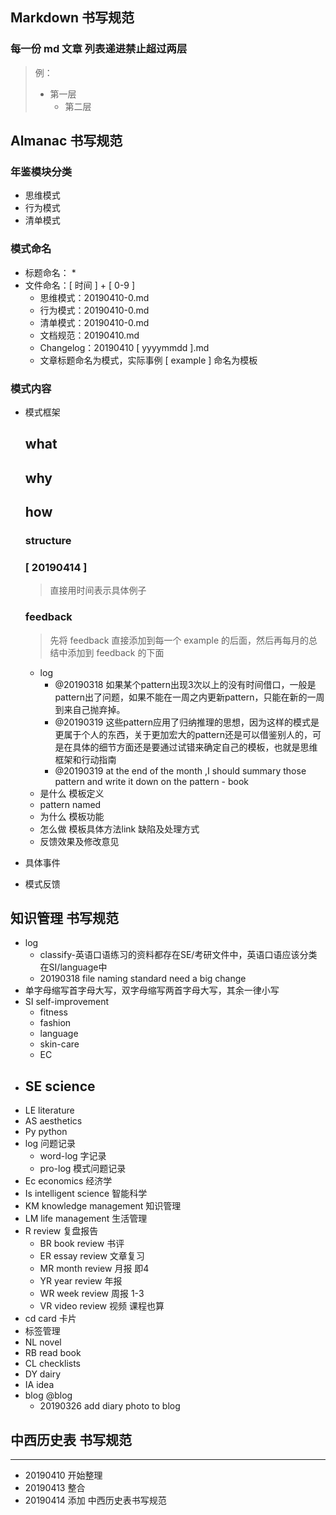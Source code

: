 ## Markdown 书写规范

### 每一份 md 文章 列表递进禁止超过两层

> 例：
>
> - 第一层
>   - 第二层

## Almanac 书写规范

### 年鉴模块分类

* 思维模式
* 行为模式
* 清单模式

### 模式命名

* 标题命名：
  * 
* 文件命名：[ 时间 ] + [ 0-9 ]
  * 思维模式：20190410-0.md
  * 行为模式：20190410-0.md
  * 清单模式：20190410-0.md
  * 文档规范：20190410.md
  * Changelog：20190410 [ yyyymmdd ].md
  * 文章标题命名为模式，实际事例 [ example ] 命名为模板

### 模式内容

* 模式框架

  ## what

  ## why

  ## how

  ### structure

  ### [ 20190414 ]

  > 直接用时间表示具体例子

  ### feedback 

  > 先将 feedback 直接添加到每一个 example 的后面，然后再每月的总结中添加到 feedback 的下面

  - log
    - @20190318 如果某个pattern出现3次以上的没有时间借口，一般是pattern出了问题，如果不能在一周之内更新pattern，只能在新的一周到来自己抛弃掉。
    - @20190319 这些pattern应用了归纳推理的思想，因为这样的模式是更属于个人的东西，关于更加宏大的pattern还是可以借鉴别人的，可是在具体的细节方面还是要通过试错来确定自己的模板，也就是思维框架和行动指南
    - @20190319  at the end of the month ,I should summary those pattern and write it down on the pattern - book
  - 是什么 模板定义
  - pattern named
  - 为什么 模板功能
  - 怎么做 模板具体方法link 缺陷及处理方式
  - 反馈效果及修改意见

* 具体事件

* 模式反馈

## 知识管理 书写规范

- log
  - classify-英语口语练习的资料都存在SE/考研文件中，英语口语应该分类在SI/language中
  - 20190318 file naming standard need a big change 
- 单字母缩写首字母大写，双字母缩写两首字母大写，其余一律小写
- SI self-improvement
  - fitness
  - fashion
  - language
  - skin-care
  - EC
- SE science
  - 
- LE literature
- AS aesthetics
- Py python
- log 问题记录
  - word-log 字记录
  - pro-log 模式问题记录
- Ec economics 经济学
- Is intelligent science 智能科学
- KM knowledge management 知识管理
- LM life management  生活管理
- R review 复盘报告
  - BR book review 书评
  - ER essay review 文章复习
  - MR month review 月报 即4
  - YR year review 年报
  - WR week review 周报 1-3
  - VR video review  视频 课程也算
- cd  card 卡片
- 标签管理
- NL novel
- RB read book
- CL checklists
- DY dairy
- IA idea
- blog @blog
  - 20190326 add diary photo to blog 

## 中西历史表 书写规范



---

- 20190410 开始整理
- 20190413 整合
- 20190414 添加 中西历史表书写规范 

